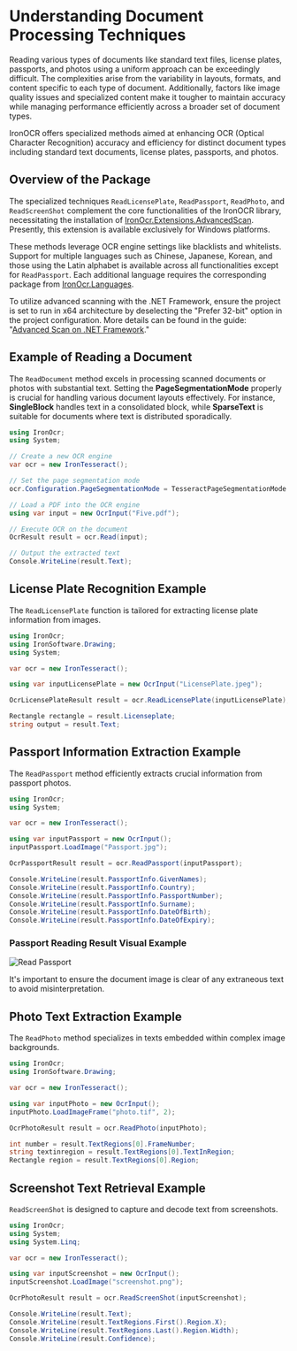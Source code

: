 # Understanding Document Processing Techniques

Reading various types of documents like standard text files, license plates, passports, and photos using a uniform approach can be exceedingly difficult. The complexities arise from the variability in layouts, formats, and content specific to each type of document. Additionally, factors like image quality issues and specialized content make it tougher to maintain accuracy while managing performance efficiently across a broader set of document types.

IronOCR offers specialized methods aimed at enhancing OCR (Optical Character Recognition) accuracy and efficiency for distinct document types including standard text documents, license plates, passports, and photos.

## Overview of the Package

The specialized techniques `ReadLicensePlate`, `ReadPassport`, `ReadPhoto`, and `ReadScreenShot` complement the core functionalities of the IronOCR library, necessitating the installation of [IronOcr.Extensions.AdvancedScan](https://www.nuget.org/packages/IronOcr.Extensions.AdvancedScan). Presently, this extension is available exclusively for Windows platforms.

These methods leverage OCR engine settings like blacklists and whitelists. Support for multiple languages such as Chinese, Japanese, Korean, and those using the Latin alphabet is available across all functionalities except for `ReadPassport`. Each additional language requires the corresponding package from [IronOcr.Languages](https://www.nuget.org/packages?q=ironocr.languages&includeComputedFrameworks=true&prerel=true&sortby=relevance).

To utilize advanced scanning with the .NET Framework, ensure the project is set to run in x64 architecture by deselecting the "Prefer 32-bit" option in the project configuration. More details can be found in the guide: "[Advanced Scan on .NET Framework](https://ironsoftware.com/csharp/ocr/troubleshooting/advanced-scan-on-net-framework/)."

## Example of Reading a Document

The `ReadDocument` method excels in processing scanned documents or photos with substantial text. Setting the **PageSegmentationMode** properly is crucial for handling various document layouts effectively. For instance, **SingleBlock** handles text in a consolidated block, while **SparseText** is suitable for documents where text is distributed sporadically.

```cs
using IronOcr;
using System;

// Create a new OCR engine
var ocr = new IronTesseract();

// Set the page segmentation mode
ocr.Configuration.PageSegmentationMode = TesseractPageSegmentationMode.SingleBlock;

// Load a PDF into the OCR engine
using var input = new OcrInput("Five.pdf");

// Execute OCR on the document
OcrResult result = ocr.Read(input);

// Output the extracted text
Console.WriteLine(result.Text);
```

## License Plate Recognition Example

The `ReadLicensePlate` function is tailored for extracting license plate information from images.

```cs
using IronOcr;
using IronSoftware.Drawing;
using System;

var ocr = new IronTesseract();

using var inputLicensePlate = new OcrInput("LicensePlate.jpeg");

OcrLicensePlateResult result = ocr.ReadLicensePlate(inputLicensePlate);

Rectangle rectangle = result.Licenseplate;
string output = result.Text;
```

## Passport Information Extraction Example

The `ReadPassport` method efficiently extracts crucial information from passport photos.

```cs
using IronOcr;
using System;

var ocr = new IronTesseract();

using var inputPassport = new OcrInput();
inputPassport.LoadImage("Passport.jpg");

OcrPassportResult result = ocr.ReadPassport(inputPassport);

Console.WriteLine(result.PassportInfo.GivenNames);
Console.WriteLine(result.PassportInfo.Country);
Console.WriteLine(result.PassportInfo.PassportNumber);
Console.WriteLine(result.PassportInfo.Surname);
Console.WriteLine(result.PassportInfo.DateOfBirth);
Console.WriteLine(result.PassportInfo.DateOfExpiry);
```

### Passport Reading Result Visual Example

<div class="content-img-align-center">
    <div class="center-image-wrapper">
         <img src="https://ironsoftware.com/static-assets/ocr/how-to/read-specific-document/read-passport.webp" alt="Read Passport" class="img-responsive add-shadow">
    </div>
</div>

It's important to ensure the document image is clear of any extraneous text to avoid misinterpretation.

## Photo Text Extraction Example

The `ReadPhoto` method specializes in texts embedded within complex image backgrounds.

```cs
using IronOcr;
using IronSoftware.Drawing;

var ocr = new IronTesseract();

using var inputPhoto = new OcrInput();
inputPhoto.LoadImageFrame("photo.tif", 2);

OcrPhotoResult result = ocr.ReadPhoto(inputPhoto);

int number = result.TextRegions[0].FrameNumber;
string textinregion = result.TextRegions[0].TextInRegion;
Rectangle region = result.TextRegions[0].Region;
```

## Screenshot Text Retrieval Example

`ReadScreenShot` is designed to capture and decode text from screenshots.

```cs
using IronOcr;
using System;
using System.Linq;

var ocr = new IronTesseract();

using var inputScreenshot = new OcrInput();
inputScreenshot.LoadImage("screenshot.png");

OcrPhotoResult result = ocr.ReadScreenShot(inputScreenshot);

Console.WriteLine(result.Text);
Console.WriteLine(result.TextRegions.First().Region.X);
Console.WriteLine(result.TextRegions.Last().Region.Width);
Console.WriteLine(result.Confidence);
```